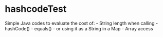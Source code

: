 # hashcodeTest

Simple Java codes to evaluate the cost of:
	- String length when calling
		- hashCode()
		- equals()
		- or using it as a String in a Map
	- Array access

